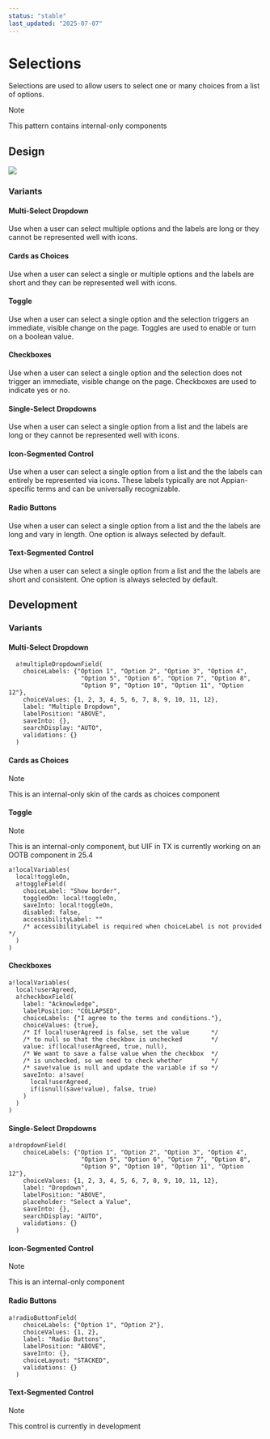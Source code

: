```yaml
---
status: "stable"
last_updated: "2025-07-07"
---
```


# Selections

Selections are used to allow users to select one or many choices from a list of options.

> [!Note]
> This pattern contains internal-only components

## Design

![](https://github.com/user-attachments/assets/ae4adf0d-ab3f-4a27-b32c-36bf130f5aa8)

### Variants

#### Multi-Select Dropdown 

Use when a user can select multiple options and the labels are long or they cannot be represented well with icons. 

#### Cards as Choices

Use when a user can select a single or multiple options and the labels are short and they can be represented well with icons. 

#### Toggle

Use when a user can select a single option and the selection triggers an immediate, visible change on the page. Toggles are used to enable or turn on a boolean value. 

#### Checkboxes

Use when a user can select a single option and the selection does not trigger an immediate, visible change on the page. Checkboxes are used to indicate yes or no. 

#### Single-Select Dropdowns

Use when a user can select a single option from a list and the labels are long or they cannot be represented well with icons. 

#### Icon-Segmented Control

Use when a user can select a single option from a list and the the labels can entirely be represented via icons. These labels typically are not Appian-specific terms and can be universally recognizable. 

#### Radio Buttons

Use when a user can select a single option from a list and the the labels are long and vary in length. One option is always selected by default.

#### Text-Segmented Control 

Use when a user can select a single option from a list and the the labels are short and consistent. One option is always selected by default.

## Development

### Variants

#### Multi-Select Dropdown 
```
  a!multipleDropdownField(
    choiceLabels: {"Option 1", "Option 2", "Option 3", "Option 4",
                    "Option 5", "Option 6", "Option 7", "Option 8",
                    "Option 9", "Option 10", "Option 11", "Option 12"},
    choiceValues: {1, 2, 3, 4, 5, 6, 7, 8, 9, 10, 11, 12},
    label: "Multiple Dropdown",
    labelPosition: "ABOVE",
    saveInto: {},
    searchDisplay: "AUTO",
    validations: {}
  )
```

#### Cards as Choices
> [!Note]
> This is an internal-only skin of the cards as choices component


#### Toggle
> [!Note]
> This is an internal-only component, but UIF in TX is currently working on an OOTB component in 25.4

```
a!localVariables(
  local!toggleOn, 
  a!toggleField(
    choiceLabel: "Show border",
    toggledOn: local!toggleOn,
    saveInto: local!toggleOn,
    disabled: false,
    accessibilityLabel: ""
    /* accessibilityLabel is required when choiceLabel is not provided */
  )
)
```

#### Checkboxes
```
a!localVariables(
  local!userAgreed,
  a!checkboxField(
    label: "Acknowledge",
    labelPosition: "COLLAPSED", 
    choiceLabels: {"I agree to the terms and conditions."},
    choiceValues: {true},
    /* If local!userAgreed is false, set the value      */
    /* to null so that the checkbox is unchecked        */
    value: if(local!userAgreed, true, null),
    /* We want to save a false value when the checkbox  */
    /* is unchecked, so we need to check whether        */
    /* save!value is null and update the variable if so */
    saveInto: a!save(
      local!userAgreed,
      if(isnull(save!value), false, true)
    )
  )
)
```


#### Single-Select Dropdowns
```
a!dropdownField(
    choiceLabels: {"Option 1", "Option 2", "Option 3", "Option 4",
                    "Option 5", "Option 6", "Option 7", "Option 8",
                    "Option 9", "Option 10", "Option 11", "Option 12"},
    choiceValues: {1, 2, 3, 4, 5, 6, 7, 8, 9, 10, 11, 12},
    label: "Dropdown",
    labelPosition: "ABOVE",
    placeholder: "Select a Value",
    saveInto: {},
    searchDisplay: "AUTO",
    validations: {}
  )
```

#### Icon-Segmented Control
> [!Note]
> This is an internal-only component


#### Radio Buttons
```
a!radioButtonField(
    choiceLabels: {"Option 1", "Option 2"},
    choiceValues: {1, 2},
    label: "Radio Buttons",
    labelPosition: "ABOVE",
    saveInto: {},
    choiceLayout: "STACKED",
    validations: {}
  )
```

#### Text-Segmented Control 

> [!Note]
> This control is currently in development 
